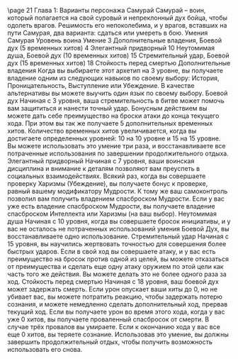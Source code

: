 <!-- TODO: Formatting -->

\page 21
Глава 1: Варианты персонажа
Самурай
Самурай – воин, который полагается на свой суровый и непреклонный дух бойца, чтобы одолеть врагов.
Решимость его непоколебима, и у врагов, вставших на пути Самурая, два варианта: сдаться или умереть в бою.
Умения Самурая
Уровень воина Умение
3 Дополнительные владения,
Боевой дух (5 временных хитов)
4 Элегантный придворный
10 Неутомимая душа,
Боевой дух (10 временных хитов)
15 Стремительный удар,
Боевой дух (15 временных хитов)
18 Стойкость перед смертью
Дополнительные владения
Когда вы выбираете этот архетип на 3 уровне, вы получаете владение одним из следующих навыков по своему выбору: История, Проницательность, Выступление или Убеждение. В качестве альтернативы вы можете выучить один язык по своему выбору.
Боевой дух
Начиная с 3 уровня, ваша стремительность в битве может помочь вам защититься и нанести точный удар. Бонусным действием вы можете дать себе преимущество на броски атаки до конца текущего хода. При этом вы так же получаете 5 дополнительных временных хитов. Количество временных хитов увеличивается, когда вы достигаете определенных уровней: 10 на 10 уровне и 15 на 15 уровне.
Вы можете использовать это умение три раза, и восстанавливаете все потраченные использования по завершении продолжительного отдыха.
Элегантный придворный
Начиная с 7 уровня, ваши воинская дисциплина и внимание к деталям позволяют вам преуспеть в социальных взаимодействиях. Всякий раз, когда вы совершаете проверку Харизмы (Убеждение), вы получаете бонус к проверке, равный вашему модификатору Мудрости.
К тому же ваш самоконтроль позволил вам получить владением спасброском Мудрости. Если у вас уже есть владение спасброском Мудрости, вы получаете владение спасброском Интеллекта или Харизмы
(на ваш выбор).
Неутомимая душа
Начиная с 10 уровня, когда вы совершаете бросок инициативы, и у вас не осталось не потраченных использований умения Боевой Дух, вы восстанавливаете одно использование.
Стремительный удар
Начиная с 15 уровня, вы научились жертвовать точностью для совершения более быстрых ударов. Если в свой ход вы совершаете атаку, и у вас есть преимущество на бросок против одной из целей, вы можете отказаться от преимущества и сделать еще одну атаку оружием по этой цели как часть того же действия.
Вы можете делать это не более одного раза за ход.
Стойкость перед смертью
Начиная с 18 уровня, ваш боевой дух может задержать смерть. Если урон опускает ваши хиты до 0, но не убивает вас, вы можете потратить реакцию, чтобы задержать потерю сознания, и можете немедленно сделать дополнительный ход, прервав текущий ход.
Если вы получаете урон во время этого хода, когда у вас уже 0 хитов, вы получаете проваленный спасбросок от смерти. В случае трёх провалов вы умираете.
Если к окончанию хода у вас все еще 0 хитов, вы теряете сознание.
Использовав это умение, вы должны завершить продолжительный отдых, чтобы получить возможность использовать его снова.

